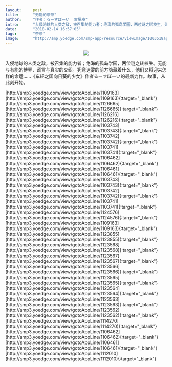 ```yaml
---
layout:     post
title:      "无能的奈奈"
author:     "作者：るーすぼーい  古屋庵"
intro:      "入侵地球的人类之敌，被召集的能力者；绝海的孤岛学园，两位谜之转校生。无能与有能的博弈，谎言与真实的交织。究竟迷雾的前方隐藏着什么，他们又将迎来怎样的命运……《车轮之国向日葵的少女》作者るーすぼーい的最新力作。故事，从此刻开始。"
date:       "2018-02-14 16:57:05"
tags:       "奈奈"
image:      "http://smp.yoedge.com/smp-app/resource/viewImage/1003518appline.png"
---
```

<div style="text-align: center">
<p><img src="http://smp.yoedge.com/smp-app/resource/viewImage/1003518appline.png"/></p>
</div>
<p class="post-meta">
<span>入侵地球的人类之敌，被召集的能力者；绝海的孤岛学园，两位谜之转校生。无能与有能的博弈，谎言与真实的交织。究竟迷雾的前方隐藏着什么，他们又将迎来怎样的命运……《车轮之国向日葵的少女》作者るーすぼーい的最新力作。故事，从此刻开始。</span>
</p>
[http://smp3.yoedge.com/view/gotoAppLine/1109163](http://smp3.yoedge.com/view/gotoAppLine/1109163){:target="_blank"}
[http://smp3.yoedge.com/view/gotoAppLine/1126665](http://smp3.yoedge.com/view/gotoAppLine/1126665){:target="_blank"}
[http://smp3.yoedge.com/view/gotoAppLine/1126216](http://smp3.yoedge.com/view/gotoAppLine/1126216){:target="_blank"}
[http://smp3.yoedge.com/view/gotoAppLine/1103743](http://smp3.yoedge.com/view/gotoAppLine/1103743){:target="_blank"}
[http://smp3.yoedge.com/view/gotoAppLine/1103742](http://smp3.yoedge.com/view/gotoAppLine/1103742){:target="_blank"}
[http://smp3.yoedge.com/view/gotoAppLine/1103741](http://smp3.yoedge.com/view/gotoAppLine/1103741){:target="_blank"}
[http://smp3.yoedge.com/view/gotoAppLine/1106462](http://smp3.yoedge.com/view/gotoAppLine/1106462){:target="_blank"}
[http://smp3.yoedge.com/view/gotoAppLine/1106461](http://smp3.yoedge.com/view/gotoAppLine/1106461){:target="_blank"}
[http://smp3.yoedge.com/view/gotoAppLine/1103743](http://smp3.yoedge.com/view/gotoAppLine/1103743){:target="_blank"}
[http://smp3.yoedge.com/view/gotoAppLine/1103742](http://smp3.yoedge.com/view/gotoAppLine/1103742){:target="_blank"}
[http://smp3.yoedge.com/view/gotoAppLine/1103741](http://smp3.yoedge.com/view/gotoAppLine/1103741){:target="_blank"}
[http://smp3.yoedge.com/view/gotoAppLine/1124576](http://smp3.yoedge.com/view/gotoAppLine/1124576){:target="_blank"}
[http://smp3.yoedge.com/view/gotoAppLine/1109163](http://smp3.yoedge.com/view/gotoAppLine/1109163){:target="_blank"}
[http://smp3.yoedge.com/view/gotoAppLine/1123855](http://smp3.yoedge.com/view/gotoAppLine/1123855){:target="_blank"}
[http://smp3.yoedge.com/view/gotoAppLine/1123568](http://smp3.yoedge.com/view/gotoAppLine/1123568){:target="_blank"}
[http://smp3.yoedge.com/view/gotoAppLine/1123567](http://smp3.yoedge.com/view/gotoAppLine/1123567){:target="_blank"}
[http://smp3.yoedge.com/view/gotoAppLine/1123566](http://smp3.yoedge.com/view/gotoAppLine/1123566){:target="_blank"}
[http://smp3.yoedge.com/view/gotoAppLine/1123565](http://smp3.yoedge.com/view/gotoAppLine/1123565){:target="_blank"}
[http://smp3.yoedge.com/view/gotoAppLine/1123564](http://smp3.yoedge.com/view/gotoAppLine/1123564){:target="_blank"}
[http://smp3.yoedge.com/view/gotoAppLine/1123563](http://smp3.yoedge.com/view/gotoAppLine/1123563){:target="_blank"}
[http://smp3.yoedge.com/view/gotoAppLine/1123562](http://smp3.yoedge.com/view/gotoAppLine/1123562){:target="_blank"}
[http://smp3.yoedge.com/view/gotoAppLine/1114270](http://smp3.yoedge.com/view/gotoAppLine/1114270){:target="_blank"}
[http://smp3.yoedge.com/view/gotoAppLine/1106462](http://smp3.yoedge.com/view/gotoAppLine/1106462){:target="_blank"}
[http://smp3.yoedge.com/view/gotoAppLine/1106461](http://smp3.yoedge.com/view/gotoAppLine/1106461){:target="_blank"}
[http://smp3.yoedge.com/view/gotoAppLine/1112010](http://smp3.yoedge.com/view/gotoAppLine/1112010){:target="_blank"}


